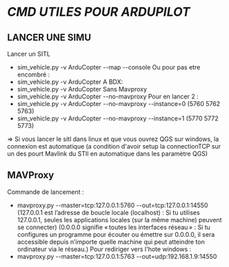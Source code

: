 # *CMD UTILES POUR ARDUPILOT*

## LANCER UNE SIMU
Lancer un SITL
 - sim_vehicle.py -v ArduCopter --map --console
Ou pour pas etre encombré :
 - sim_vehicle.py -v ArduCopter
A BDX:
 - sim_vehicle.py -v ArduCopter
Sans Mavproxy
 - sim_vehicle.py -v ArduCopter --no-mavproxy
Pour en lancer 2 :
 - sim_vehicle.py -v ArduCopter --no-mavproxy --instance=0 (5760 5762 5763)
 - sim_vehicle.py -v ArduCopter --no-mavproxy --instance=1 (5770 5772 5773)

=> Si vous lancer le sitl dans linux et que vous ouvrez QGS sur windows, la connexion est automatique (a condition d'avoir setup la connectionTCP sur un des pourt Mavlink du STIl en automatique dans les paramètre QGS)

## MAVProxy
Commande de lancement :
 - mavproxy.py --master=tcp:127.0.0.1:5760 --out=tcp:127.0.0.1:14550
(127.0.0.1 est l’adresse de boucle locale (localhost) : Si tu utilises 127.0.0.1, seules les applications locales (sur la même machine) peuvent se connecter)
(0.0.0.0 signifie « toutes les interfaces réseau » : Si tu configures un programme pour écouter ou émettre sur 0.0.0.0, il sera accessible depuis n’importe quelle machine qui peut atteindre ton ordinateur via le réseau.)
Pour rediriger vers l'hote windows :
 - mavproxy.py --master=tcp:127.0.0.1:5763 --out=udp:192.168.1.9:14550

